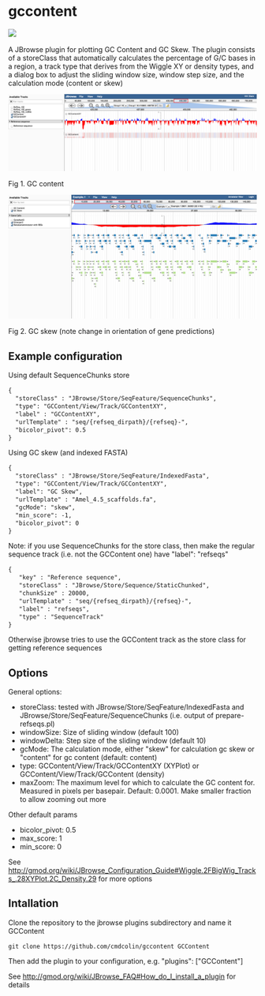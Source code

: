 # gccontent

[![](https://travis-ci.org/elsiklab/gccontent.svg?branch=master)](https://travis-ci.org/elsiklab/gccontent)

A JBrowse plugin for plotting GC Content and GC Skew. The plugin consists of a storeClass that
automatically calculates the percentage of G/C bases in a region, a track
type that derives from the Wiggle XY or density types, and a dialog box to
adjust the sliding window size, window step size, and the calculation mode (content or skew)



![](img/gccontent.png)

Fig 1. GC content


![](img/gcskew.png)

Fig 2. GC skew (note change in orientation of gene predictions)

## Example configuration

Using default SequenceChunks store

    {
      "storeClass" : "JBrowse/Store/SeqFeature/SequenceChunks",
      "type": "GCContent/View/Track/GCContentXY",
      "label" : "GCContentXY",
      "urlTemplate" : "seq/{refseq_dirpath}/{refseq}-",
      "bicolor_pivot": 0.5
    }


Using GC skew (and indexed FASTA)

    {
      "storeClass" : "JBrowse/Store/SeqFeature/IndexedFasta",
      "type": "GCContent/View/Track/GCContentXY",
      "label": "GC Skew",
      "urlTemplate" : "Amel_4.5_scaffolds.fa",
      "gcMode": "skew",
      "min_score": -1,
      "bicolor_pivot": 0
    }


Note: if you use SequenceChunks for the store class, then make the regular sequence track (i.e. not the GCContent one) have "label": "refseqs"

    {
       "key" : "Reference sequence",
       "storeClass" : "JBrowse/Store/Sequence/StaticChunked",
       "chunkSize" : 20000,
       "urlTemplate" : "seq/{refseq_dirpath}/{refseq}-",
       "label" : "refseqs",
       "type" : "SequenceTrack"
    }

Otherwise jbrowse tries to use the GCContent track as the store class for getting reference sequences

## Options

General options:

* storeClass: tested with JBrowse/Store/SeqFeature/IndexedFasta and JBrowse/Store/SeqFeature/SequenceChunks (i.e. output of prepare-refseqs.pl)
* windowSize: Size of sliding window (default 100)
* windowDelta: Step size of the sliding window (default 10)
* gcMode: The calculation mode, either "skew" for calculation gc skew or "content" for gc content (default: content)
* type: GCContent/View/Track/GCContentXY (XYPlot) or GCContent/View/Track/GCContent (density)
* maxZoom: The maximum level for which to calculate the GC content for. Measured in pixels per basepair. Default: 0.0001. Make smaller fraction to allow zooming out more

Other default params

* bicolor_pivot: 0.5
* max_score: 1
* min_score: 0

See http://gmod.org/wiki/JBrowse_Configuration_Guide#Wiggle.2FBigWig_Tracks_.28XYPlot.2C_Density.29 for more options


## Intallation

Clone the repository to the jbrowse plugins subdirectory and name it GCContent

    git clone https://github.com/cmdcolin/gccontent GCContent

Then add the plugin to your configuration, e.g. "plugins": ["GCContent"]

See http://gmod.org/wiki/JBrowse_FAQ#How_do_I_install_a_plugin for details

